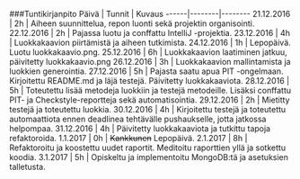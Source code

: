 ###Tuntikirjanpito
Päivä | Tunnit | Kuvaus
------|--------|--------
21.12.2016 | 2h | Aiheen suunnittelua, repon luonti sekä projektin organisointi.
22.12.2016 | 2h | Pajassa luotu ja conffattu IntelliJ -projektia.
23.12.2016 | 4h | Luokkakaavion piirtämistä ja aiheen tutkimista.
24.12.2016 | 1h | Lepopäivä. Luotu luokkakaavio.png.
25.12.2016 | 6h | Luokkakaavion laatiminen jatkuu, päivitetty luokkakaavio.png
26.12.2016 | 3h | Luokkakaavion mallintamista ja luokkien generointia.
27.12.2016 | 5h | Pajasta saatu apua PIT -ongelmaan. Kirjoitettu README.md ja läjä testejä. Päivitetty luokkakaaviota.
28.12.2016 | 5h | Toteutettu lisää metodeja luokkiin ja testejä metodeille. Lisäksi conffattu PIT- ja Checkstyle-reportteja sekä automatisointia.
29.12.2016 | 2h | Mietitty testejä ja toteutettu luokkia.
30.12.2016 | 4h | Kirjoitettu testejä ja toteutettu automaattiota ennen deadlinea tehtävälle pushaukselle, jotta jatkossa helpompaa.
31.12.2016 | 4h | Päivitetty luokkakaaviota ja tutkittu tapoja refaktoroida.
1.1.2017 | 0h | ~~Kankkunen~~ Lepopäivä.
2.1.2017 | 8h | Refaktoroitu ja koostettu uudet raportit. Meditoitu raporttien yllä ja sotkettu koodia.
3.1.2017 | 5h | Opiskeltu ja implementoitu MongoDB:tä ja asetuksien talletusta.
